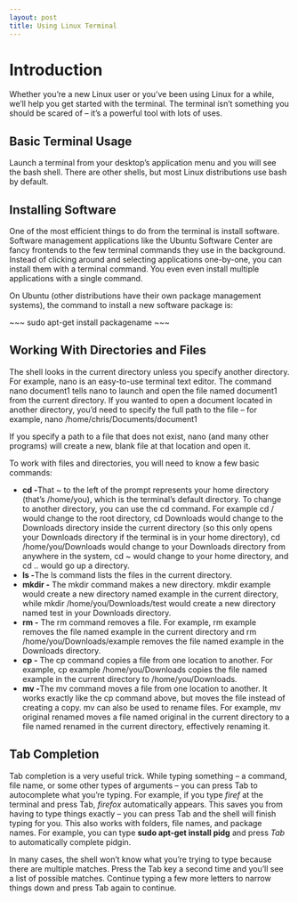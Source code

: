 ```yaml
---
layout: post
title: Using Linux Terminal
---
```


<h1>Introduction</h1>
<p>Whether you’re a new Linux user or you’ve been using Linux for a while, we’ll help you get started with the terminal. The terminal isn’t something you should be scared of – it’s a powerful tool with lots of uses.</p>

<h2>Basic Terminal Usage</h2>
<p>Launch a terminal from your desktop’s application menu and you will see the bash shell. There are other shells, but most Linux distributions use bash by default.</p>

<h2>Installing Software</h2>
<p>One of the most efficient things to do from the terminal is install software. Software management applications like the Ubuntu Software Center are fancy frontends to the few terminal commands they use in the background. Instead of clicking around and selecting applications one-by-one, you can install them with a terminal command. You even even install multiple applications with a single command.</p>
<p>On Ubuntu (other distributions have their own package management systems), the command to install a new software package is:</p>
~~~
sudo apt-get install packagename
~~~

<h2>Working With Directories and Files</h2>
<p>The shell looks in the current directory unless you specify another directory. For example, nano is an easy-to-use terminal text editor. The command nano document1 tells nano to launch and open the file named document1 from the current directory. If you wanted to open a document located in another directory, you’d need to specify the full path to the file – for example, nano /home/chris/Documents/document1 </p>
<p>If you specify a path to a file that does not exist, nano (and many other programs) will create a new, blank file at that location and open it.</p>
<p>To work with files and directories, you will need to know a few basic commands:</p>
<ul>
  <li><strong>cd -</strong>That ~ to the left of the prompt represents your home directory (that’s /home/you), which is the terminal’s default directory. To change to another directory, you can use the cd command. For example cd / would change to the root directory, cd Downloads would change to the Downloads directory inside the current directory (so this only opens your Downloads directory if the terminal is in your home directory), cd /home/you/Downloads would change to your Downloads directory from anywhere in the system, cd ~ would change to your home directory, and cd .. would go up a directory.
  </li>
  <li><strong>ls -</strong>The ls command lists the files in the current directory.</li>
  <li><strong>mkdir -</strong> The mkdir command makes a new directory. mkdir example would create a new directory named example in the current directory, while mkdir /home/you/Downloads/test would create a new directory named test in your Downloads directory.</li>
  <li><strong>rm -</strong> The rm command removes a file. For example, rm example removes the file named example in the current directory and rm /home/you/Downloads/example removes the file named example in the Downloads directory.</li>
  <li><strong>cp -</strong> The cp command copies a file from one location to another. For example, cp example /home/you/Downloads copies the file named example in the current directory to /home/you/Downloads.</li>
  <li><strong>mv -</strong>The mv command moves a file from one location to another. It works exactly like the cp command above, but moves the file instead of creating a copy. mv can also be used to rename files. For example, mv original renamed moves a file named original in the current directory to a file named renamed in the current directory, effectively renaming it.</li>
</ul>

<h2>Tab Completion</h2>
<p>Tab completion is a very useful trick. While typing something – a command, file name, or some other types of arguments – you can press Tab to autocomplete what you’re typing. For example, if you type <em>firef</em> at the terminal and press Tab, <em>firefox</em> automatically appears. This saves you from having to type things exactly – you can press Tab and the shell will finish typing for you. This also works with folders, file names, and package names. For example, you can type <strong>sudo apt-get install pidg</strong> and press <em>Tab</em> to automatically complete pidgin.</p>
<p>In many cases, the shell won’t know what you’re trying to type because there are multiple matches. Press the Tab key a second time and you’ll see a list of possible matches. Continue typing a few more letters to narrow things down and press Tab again to continue.</p>
